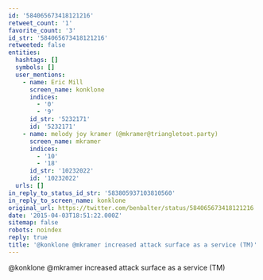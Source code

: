 ```yaml
---
id: '584065673418121216'
retweet_count: '1'
favorite_count: '3'
id_str: '584065673418121216'
retweeted: false
entities:
  hashtags: []
  symbols: []
  user_mentions:
    - name: Eric Mill
      screen_name: konklone
      indices:
        - '0'
        - '9'
      id_str: '5232171'
      id: '5232171'
    - name: melody joy kramer (@mkramer@triangletoot.party)
      screen_name: mkramer
      indices:
        - '10'
        - '18'
      id_str: '10232022'
      id: '10232022'
  urls: []
in_reply_to_status_id_str: '583805937103810560'
in_reply_to_screen_name: konklone
original_url: https://twitter.com/benbalter/status/584065673418121216
date: '2015-04-03T18:51:22.000Z'
sitemap: false
robots: noindex
reply: true
title: '@konklone @mkramer increased attack surface as a service (TM)'
---
```


@konklone @mkramer increased attack surface as a service (TM)